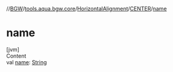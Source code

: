//[BGW](../../../../index.md)/[tools.aqua.bgw.core](../../index.md)/[HorizontalAlignment](../index.md)/[CENTER](index.md)/[name](name.md)



# name  
[jvm]  
Content  
val [name](name.md): [String](https://kotlinlang.org/api/latest/jvm/stdlib/kotlin/-string/index.html)  



